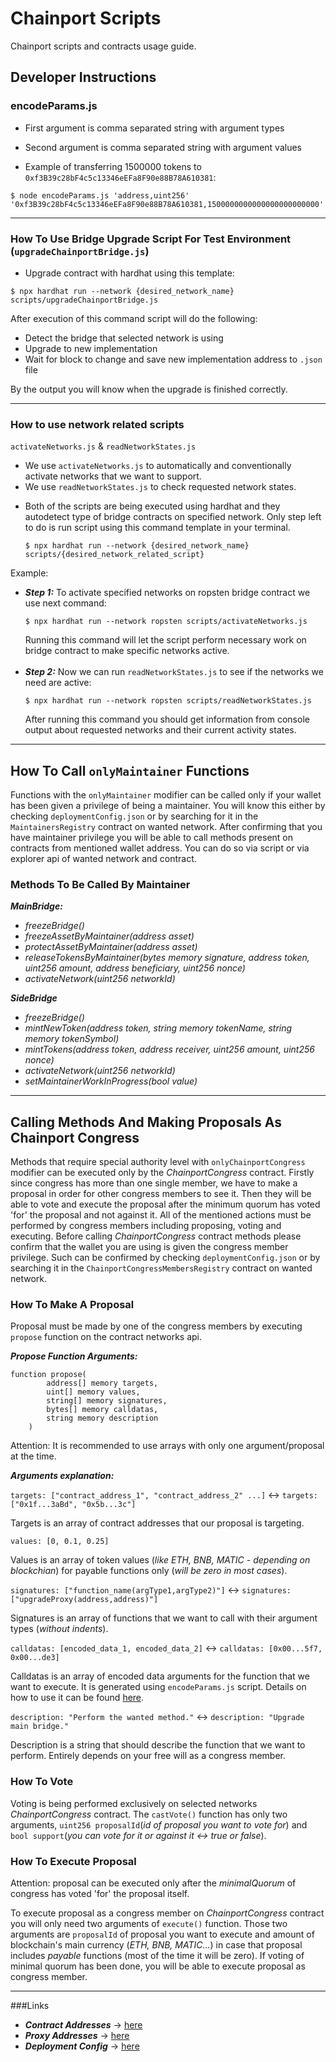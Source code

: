 # Chainport Scripts

Chainport scripts and contracts usage guide.

## Developer Instructions

### encodeParams.js

- First argument is comma separated string with argument types
- Second argument is comma separated string with argument values

- Example of transferring 1500000 tokens to `0xf3B39c28bF4c5c13346eEFa8F90e88B78A610381`:
```angular2html
$ node encodeParams.js 'address,uint256' '0xf3B39c28bF4c5c13346eEFa8F90e88B78A610381,1500000000000000000000000'
```

---

### How To Use Bridge Upgrade Script For Test Environment (`upgradeChainportBridge.js`)

- Upgrade contract with hardhat using this template:
```angular2html
$ npx hardhat run --network {desired_network_name} scripts/upgradeChainportBridge.js
```
After execution of this command script will do the following:

- Detect the bridge that selected network is using
- Upgrade to new implementation
- Wait for block to change and save new implementation address to `.json` file

By the output you will know when the upgrade is finished correctly.

---
### How to use network related scripts
`activateNetworks.js` & `readNetworkStates.js`
- We use `activateNetworks.js` to automatically and conventionally activate networks that we want to support.
- We use `readNetworkStates.js` to check requested network states.
* Both of the scripts are being executed using hardhat and they autodetect type of bridge contracts on specified
network. Only step left to do is run script using this command template in your terminal.
  ```angular2html
  $ npx hardhat run --network {desired_network_name} scripts/{desired_network_related_script}
  ```
Example: 
- _**Step 1:**_ To activate specified networks on ropsten bridge contract we use next command:
  ```angular2html
  $ npx hardhat run --network ropsten scripts/activateNetworks.js
  ```
  Running this command will let the script perform necessary work on bridge contract to make specific networks active.
<br><br>
- _**Step 2:**_ Now we can run `readNetworkStates.js` to see if the networks we need are active:
  ```angular2html
  $ npx hardhat run --network ropsten scripts/readNetworkStates.js
  ```
  After running this command you should get information from console output about requested networks and their current activity states.
---

## How To Call `onlyMaintainer` Functions
Functions with the `onlyMaintainer` modifier can be called only if your wallet has been given a privilege 
of being a maintainer. You will know this either by checking `deploymentConfig.json` or by searching for it 
in the `MaintainersRegistry` contract on wanted network.
After confirming that you have maintainer privilege you will be able to call methods present on contracts from
mentioned wallet address. You can do so via script or via explorer api of wanted network and contract.
### Methods To Be Called By Maintainer
 **_MainBridge:_**
* _freezeBridge()_
* _freezeAssetByMaintainer(address asset)_
* _protectAssetByMaintainer(address asset)_
* _releaseTokensByMaintainer(bytes memory signature, address token, uint256 amount, address beneficiary, uint256 nonce)_
* _activateNetwork(uint256 networkId)_

**_SideBridge_**
* _freezeBridge()_
* _mintNewToken(address token, string memory tokenName, string memory tokenSymbol)_
* _mintTokens(address token, address receiver, uint256 amount, uint256 nonce)_
* _activateNetwork(uint256 networkId)_
* _setMaintainerWorkInProgress(bool value)_

---

## Calling Methods And Making Proposals As Chainport Congress
Methods that require special authority level with `onlyChainportCongress` modifier can be executed only by the 
_ChainportCongress_ contract. Firstly since congress has more than one single member, we have to make a proposal
in order for other congress members to see it. Then they will be able to vote and execute the proposal after the 
minimum quorum has voted 'for' the proposal and not against it.
All of the mentioned actions must be performed by congress members including proposing, voting and executing.
Before calling _ChainportCongress_ contract methods please confirm that the wallet you are using is given the
congress member privilege. Such can be confirmed by checking `deploymentConfig.json` or by searching it
in the `ChainportCongressMembersRegistry` contract on wanted network.

### How To Make A Proposal
Proposal must be made by one of the congress members by executing `propose` function on the contract networks api.

*__Propose Function Arguments:__*

```angular2html
function propose(
        address[] memory targets,
        uint[] memory values,
        string[] memory signatures,
        bytes[] memory calldatas,
        string memory description
    )
```
Attention: It is recommended to use arrays with only one argument/proposal at the time.

*__Arguments explanation:__*

`targets: ["contract_address_1", "contract_address_2" ...]` <->
`targets: ["0x1f...3aBd", "0x5b...3c"]`

Targets is an array of contract addresses that our proposal is targeting.

`values: [0, 0.1, 0.25]`

Values is an array of token values (_like ETH, BNB, MATIC - depending on blockchian_)
for payable functions only (_will be zero in most cases_).

`signatures: ["function_name(argType1,argType2)"]` <->
`signatures: ["upgradeProxy(address,address)"]`

Signatures is an array of functions that we want to call with their argument types (_without indents_).

`calldatas: [encoded_data_1, encoded_data_2]` <-> `calldatas: [0x00...5f7, 0x00...de3]`

Calldatas is an array of encoded data arguments for the function that we want to execute. It is generated
using `encodeParams.js` script. Details on how to use it can be found [here](#developer-instructions).

`description: "Perform the wanted method."` <-> `description: "Upgrade main bridge."`

Description is a string that should describe the function that we want to perform. Entirely depends on your
free will as a congress member.

### How To Vote

Voting is being performed exclusively on selected networks _ChainportCongress_ contract. The `castVote()` function
has only two arguments, `uint256 proposalId`(_id of proposal you want to vote for_) 
and `bool support`(_you can vote for it or against it <-> true or false_). 

### How To Execute Proposal

Attention: proposal can be executed only after the _minimalQuorum_ of congress has voted 'for' the proposal itself.

To execute proposal as a congress member on _ChainportCongress_ contract you will only need two arguments of
`execute()` function. Those two arguments are `proposalId` of proposal you want to execute and amount of blockchain's
main currency (_ETH, BNB, MATIC..._) in case that proposal includes _payable_ functions (most of the time it will be zero). If voting of 
minimal quorum has been done, you will be able to execute proposal as congress member.

---

###Links

* **_Contract Addresses_** -> [here](../deployments/contract-addresses.json)
* **_Proxy Addresses_** -> [here](../deployments/contract-proxies.json)
* **_Deployment Config_** -> [here](../deployments/deploymentConfig.json)

